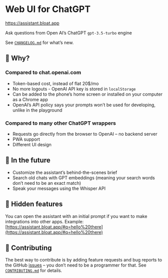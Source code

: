 # Web UI for ChatGPT

https://assistant.bloat.app

Ask questions from Open AI’s ChatGPT `gpt-3.5-turbo` engine

See [`CHANGELOG.md`](CHANGELOG.md) for what’s new.

## 🤔 Why?

### Compared to chat.openai.com
- Token-based cost, instead of flat 20$/mo
- No more logouts - OpenAI API key is stored in `localStorage`
- Can be added to the phone’s home screen or installed on your computer as a Chrome app
- OpenAI’s API policy says your prompts won’t be used for developing, unlike in the playground

### Compared to many other ChatGPT wrappers
- Requests go directly from the browser to OpenAI – no backend server
- PWA support
- Different UI design

## 🚚 In the future
- Customize the assistant’s behind-the-scenes brief
- Search old chats with GPT embeddings (meaning your search words don’t need to be an exact match)
- Speak your messages using the Whisper API

## 👀 Hidden features
You can open the assistant with an initial prompt if you want to make integrations into other apps. Example: [https://assistant.bloat.app/#q=hello%20there](https://assistant.bloat.app/#q=hello%20there)

## 💙 Contributing
The best way to contribute is by adding feature requests and bug reports to the GitHub [issues](https://github.com/felixbade/chatgpt-web-ui/issues) – you don’t need to be a programmer for that. See [`CONTRIBUTING.md`](CONTRIBUTING.md) for details.
